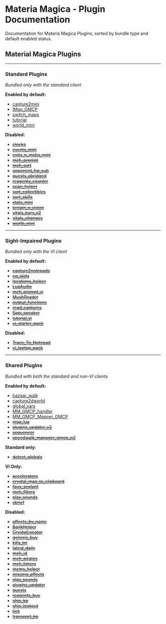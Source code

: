 # Materia Magica - Plugin Documentation
Documentation for Materia Magica Plugins, sorted by bundle type and default enabled status.

## Material Magica Plugins

---

### Standard Plugins

*Bundled only with the standard client*

**Enabled by default:**
* [capture2mini](docs/capture2mini.md)
* [IMap_GMCP](docs/IMap_GMCP.md)
* [switch_maps](docs/switch_maps.md)
* [tutorial](docs/tutorial.md)
* [world_mini](docs/world_mini.md)

**Disabled:**
* ~~[clocks](docs/clocks.md)~~
* ~~[events_mini](docs/events_mini.md)~~
* ~~[exits_n_mobs_mini](docs/exits_n_mobs_mini.md)~~
* ~~[meh_prompt](docs/meh_prompt.md)~~
* ~~[meh_sort](docs/meh_sort.md)~~
* ~~[opponent_hp_sub](docs/opponent_hp_sub.md)~~
* ~~[quests_abridged](docs/quests_abridged.md)~~
* ~~[reagents_counter](docs/reagents_counter.md)~~
* ~~[scan_helper](docs/scan_helper.md)~~
* ~~[sort_collectibles](docs/sort_collectibles.md)~~
* ~~[sort_skills](docs/sort_skills.md)~~
* ~~[stats_mini](docs/stats_mini.md)~~
* ~~[terrain_o_vision](docs/terrain_o_vision.md)~~
* ~~[vitals_bars_v2](docs/vitals_bars_v2.md)~~
* ~~[vitals_changes](docs/vitals_changes.md)~~
* ~~[worth_mini](docs/worth_mini.md)~~

---

### Sight-Impaired Plugins

*Bundled only with the VI client*

**Enabled by default:**
* ~~[capture2notepads](docs/capture2notepads.md)~~
* ~~[eq_slots](docs/eq_slots.md)~~
* ~~[locations_helper](docs/locations_helper.md)~~
* ~~[LuaAudio](docs/LuaAudio.md)~~
* ~~[meh_prompt_vi](docs/meh_prompt_vi.md)~~
* ~~[MushReader](docs/MushReader.md)~~
* ~~[output_functions](docs/output_functions.md)~~
* ~~[read_captures](docs/read_captures.md)~~
* ~~[Sapi_speaker](docs/Sapi_speaker.md)~~
* ~~[tutorial_vi](docs/tutorial_vi.md)~~
* ~~[vi_starter_pack](docs/vi_starter_pack.md)~~

**Disabled:**
* ~~[Trace_To_Notepad](docs/Trace_To_Notepad.md)~~
* ~~[vi_laptop_pack](docs/vi_laptop_pack.md)~~

---

### Shared Plugins

*Bundled with both the standard and non-VI clients*

**Enabled by default:**
* [bazaar_walk](docs/bazaar_walk.md)
* [capture2dworld](docs/capture2dworld.md)
* [global_vars](docs/global_vars.md)
* [MM_GMCP_handler](docs/MM_GMCP_handler.md)
* [MM_GMCP_Mapper_GMCP](docs/MM_GMCP_Mapper_GMCP.md)
* ~~[msp_lua](docs/msp_lua.md)~~
* ~~[plugins_updater_v2](docs/plugins_updater_v2.md)~~
* ~~[sequencer](docs/sequencer.md)~~
* ~~[speedwalk_manager_gmcp_p2](docs/speedwalk_manager_gmcp_p2.md)~~

**Standard only:**
* ~~[detect_globals](docs/detect_globals.md)~~

**VI Only:**
* ~~[accelerators](docs/accelerators.md)~~
* ~~[crystal_map_to_clipboard](docs/crystal_map_to_clipboard.md)~~
* ~~[faux_sextant](docs/faux_sextant.md)~~
* ~~[meh_filters](docs/meh_filters.md)~~
* ~~[play_sounds](docs/play_sounds.md)~~
* ~~[sbrief](docs/sbrief.md)~~

**Disabled:**
* ~~[affects_by_name](docs/affects_by_name.md)~~
* ~~[BankHelper](docs/BankHelper.md)~~
* ~~[CrystalLocator](docs/CrystalLocator.md)~~
* ~~[generic_buy](docs/generic_buy.md)~~
* ~~[kills_tnl](docs/kills_tnl.md)~~
* ~~[latest_daily](docs/latest_daily.md)~~
* ~~[meh_id](docs/meh_id.md)~~
* ~~[meh_pirates](docs/meh_pirates.md)~~
* ~~[meh_timers](docs/meh_timers.md)~~
* ~~[mems_helper](docs/mems_helper.md)~~
* ~~[missing_affects](docs/missing_affects.md)~~
* ~~[play_sounds](docs/play_sounds.md)~~
* ~~[plugins_updater](docs/plugins_updater.md)~~
* ~~[quests](docs/quests.md)~~
* ~~[reagents_buy](docs/reagents_buy.md)~~
* ~~[ship_kp](docs/ship_kp.md)~~
* ~~[ship_lookout](docs/ship_lookout.md)~~
* ~~[tick](docs/tick.md)~~
* ~~[transport_kp](docs/transport_kp.md)~~
